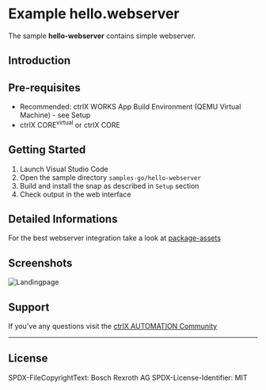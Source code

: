 # Example hello.webserver

The sample __hello-webserver__ contains simple webserver.

## Introduction

## Pre-requisites

* Recommended: ctrlX WORKS App Build Environment (QEMU Virtual Machine) - see Setup
* ctrlX CORE<sup>virtual</sup> or ctrlX CORE

## Getting Started

1. Launch Visual Studio Code
2. Open the sample directory `samples-go/hello-webserver`
3. Build and install the snap as described in `Setup` section
4. Check output in the web interface

## Detailed Informations 

For the best webserver integration take a look at [package-assets](../../package-assets.md)

## Screenshots

![Landingpage](./docs/images/landingpage.png)

## Support

If you've any questions visit the [ctrlX AUTOMATION Community](https://developer.community.boschrexroth.com/)

___

## License

SPDX-FileCopyrightText: Bosch Rexroth AG
SPDX-License-Identifier: MIT

